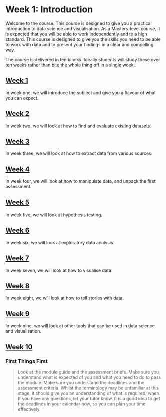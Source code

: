 # Week 1: Introduction

Welcome to the course.  This course is designed to give you a practical introduction to data science and visualisation.  As a Masters-level course, it is expected that you will be able to work independently and to a high standard.  This course is designed to give you the skills you need to be able to work with data and to present your findings in a clear and compelling way.

The course is delivered in ten blocks.  Ideally students will study these over ten weeks rather than bite the whole thing off in a single week.

## [Week 1](1.1.md)

In week one, we will introduce the subject and give you a flavour of what you can expect.

## [Week 2](../02/2.0.md)

In week two, we will look at how to find and evaluate existing datasets.

## [Week 3](../03/3.0.md)

In week three, we will look at how to extract data from various sources.

## [Week 4](../04/4.0.md)

In week four, we will look at how to manipulate data, and unpack the first assessment.

## [Week 5](../05/5.0.md)

In week five, we will look at hypothesis testing.

## [Week 6](../06/6.0.md)

In week six, we will look at exploratory data analysis.

## [Week 7](../07/7.0.md)

In week seven, we will look at how to visualise data.

## [Week 8](../08/8.0.md)

In week eight, we will look at how to tell stories with data.

## [Week 9](../09/9.0.md)

In week nine, we will look at other tools that can be used in data science and visualisation.

## [Week 10](../10/10.0.md)


### First Things First

> Look at the module guide and the assessment briefs. Make sure you understand
> what is expected of you and what you need to do to pass the module. Make sure
> you understand the deadlines and the assessment criteria. Whilst the
> terminology may be unfamiliar at this stage, it should give you an
> understanding of what is required, when. If you have any questions, let your
> tutor know. It is a good idea to get the deadlines in your calendar now, so
> you can plan your time effectively.
